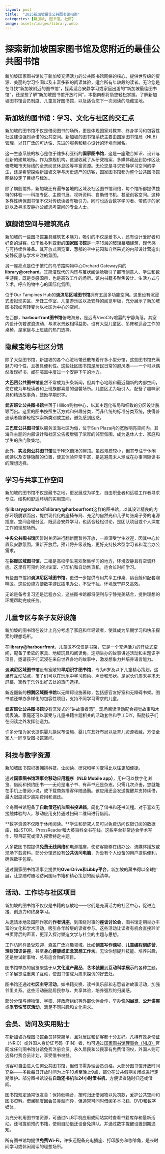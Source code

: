 ```yaml
---
layout: post
title:  "2025新加坡最佳公共图书馆指南"
categories: [新加坡, 图书馆, 社区]
image: assets/images/library.webp
---
```


# 探索新加坡国家图书馆及您附近的最佳公共图书馆

新加坡国家图书馆位于新加坡充满活力的公共图书馆网络的核心，提供世界级的资源、美丽的学习空间以及丰富多彩的阅读体验，适合所有年龄段的读者。无论您是在寻找“新加坡附近的图书馆”，探索适合安静学习或家庭出游的“新加坡最佳图书馆”，还是想了解“新加坡图书馆开放时间”，本指南都将助您轻松掌握。了解新加坡图书馆会员制度、儿童友好图书馆，以及适合您下一次阅读的隐藏宝地。

## 新加坡的图书馆：学习、文化与社区的交汇点

新加坡的图书馆不仅是借阅图书的场所，更是体现国家对教育、终身学习和包容性社区建设强烈承诺的公共空间。新加坡的图书馆系统主要由国家图书馆局（NLB）管理，以其广泛的可达性、先进的服务和精心设计的环境而闻名。

这一生态系统的核心是位于维多利亚街的**国家图书馆**，这是一座融合知识、设计与创新的建筑地标。作为旗舰机构，这里收藏了从研究档案、多媒体藏品到协作区及俯瞰城市天际线的全景阅览休息区等丰富资源。无论您是寻求安静学习空间的学生，还是希望探索新加坡文学与历史遗产的访客，国家图书馆都为整个公共图书馆网络设定了目标与标准。

除了旗舰馆外，新加坡还有遍布各地的区域及社区图书馆网络，每个馆所都提供独特的体验——科技专区、主题书展、视听资料、自助借书机，甚至创客空间。这种多样性确保图书馆不仅对传统读者有吸引力，同时也适合数字学习者、带孩子的家庭以及寻求安静办公或思考空间的专业人士。

## 旗舰馆空间与建筑亮点

新加坡的一些图书馆兼具建筑艺术魅力，吸引的不仅是爱书人，还有设计爱好者和好奇的游客。位于维多利亚街的**国家图书馆**是一座16层的玻璃幕墙建筑，现代感与可持续性兼备。其开放式阅览室、葱郁的空中花园和自然采光的内部设计营造出安静反思与学术专注的氛围。

另一座亮点是位于繁忙的乌节路购物中心Orchard Gateway内的**library@orchard**。其简洁现代的内饰与茧状阅读舱吸引了都市创意人、学生和数字游民，既是灵感源泉，也是高效工作的场所。馆内书籍多聚焦设计、生活方式与艺术，呼应购物中心的国际化氛围。

位于Our Tampines Hub的**淡滨尼区域图书馆**拥有五层多功能空间。这里设有沉浸式虚拟现实区、烹饪工作室、儿童游乐区以及安静的阅览甲板，充分展示了新加坡图书馆如何转变为以社区为中心的空间。

在西部，**harbourfront图书馆**俯瞰海景，是远离VivoCity喧嚣的宁静角落。其室内设计仿若波浪流动，与滨水景致相得益彰。设有大型儿童区、吊床和适合工作的桌椅，是家庭与上班族的热门选择。

## 隐藏宝地与社区分馆

除了大型图书馆，新加坡的各个心脏地带还散布着许多小型分馆，这些图书馆充满魅力和个性，且极具便利性。这些社区图书馆是居民日常的避风港——一个可以偶然发现好书，或在喧嚣中度过一个安静下午的地方。

**大巴窑公共图书馆**虽然不常成为头条新闻，但其中心地段和最近翻新的内部空间，使它成为年轻读者和上班族都喜爱的温馨场所。儿童区尤为吸引人，配备了趣味家具和精选故事角，鼓励早期识字。

**武吉班让公共图书馆**坐落于Hillion购物中心，以其主题化布局和细致的分区设计脱颖而出。这里的图书按照生活方式和兴趣分类，而非传统的标准分类系统，使得普通读者能够轻松探索新类别或主题，避免感到困惑。

**三巴旺公共图书馆**以服务滨海社区为傲，位于Sun Plaza内的宽敞明亮空间内。其海洋主题的内部设计和社区公告板增强了浓厚的邻里氛围，成为退休人士、家庭和学生的热门聚集地。

此外，**实龙岗公共图书馆**位于NEX商场的屋顶。虽然规模较小，但其专注于休闲阅读以及安静隐蔽的位置，使其体验异常丰富，是逃避周末人潮或在办事间隙读书的理想选择。

## 学习与共享工作空间

新加坡的图书馆不仅是藏书之地，更发展成为学生、自由职业者和远程工作者寻求专注、结构和舒适环境的实用空间。

像**library@orchard**和**library@harbourfront**这样的图书馆，以其设计精良的内部环境脱颖而出，提供现代化的座椅布局、充足的自然光和几乎每张桌子旁的电源插座。空间合理分区，既适合安静学习，也适合轻松讨论，是团队项目或个人深度工作的理想场所。

**中央公共图书馆**因暂时关闭进行翻新而暂停开放，一直深受学生欢迎，因其中心位置及安静氛围。重新开放后，预计将升级设施，更好支持技术型学习者和混合办公需求。

在**裕廊区域图书馆**，二楼是高校学生喜欢聚集学习的地方，环境安静且有空调舒适。这里有可预约的讨论室、打印机和自动售货机，适合长时间学习。

有些图书馆如**淡滨尼区域图书馆**，更进一步提供专用共享工作桌、隔音舱和配套咖啡区。这些设施方便数字游民插电办公，不受干扰，环境既宁静又高效。

无论是备考复习还是远程办公，这些图书馆都将便利与宁静完美结合，提供理想的环境帮助完成任务。

## 儿童专区与亲子友好设施

新加坡的图书馆在设计上充分考虑了家庭和年轻读者，使其成为早期学习和快乐探索的理想场所。

在**library@harbourfront**，儿童区不仅仅是书架，它是一个充满活力的开放式空间，配备了柔软的家具、地板玩具和阅读角。定期举办的故事讲述活动和主题识字项目，邀请孩子们沉浸在来自世界各地的故事中，激发想象力并培养语言能力。

**淡滨尼区域图书馆**设有宽敞的**早期识字图书馆**，专为6岁及以下儿童精心策划。这里有互动站点，孩子们可以在玩乐中学习颜色、声音和形状。是家长们周末寻求无屏幕、寓教于乐外出好去处的热门选择。

新近翻新的**榜鹅区域图书馆**以无障碍设施著称，包括感官友好室和无障碍书架。图书馆还举办多样化的包容性项目，支持不同学习需求的儿童。

**武吉班让公共图书馆**设有沉浸式的“讲故事者湾”，现场阅读活动配合视觉故事和木偶表演。家庭还可以享受与儿童书籍主题相关的活动套件和手工DIY，鼓励孩子们在阅读之外发挥创造力。

许多分馆为家长提供婴儿换尿布设施、婴儿车友好布局以及育儿资源收藏，方便全家人一同享受图书馆空间。

## 科技与数字资源

新加坡图书馆积极拥抱科技，让阅读、研究和学习变得比以往更加便捷。

通过**国家图书馆理事会移动应用程序（NLB Mobile app）**，用户可以数字化浏览、借阅和预约图书——无论是电子书、有声书还是杂志。只需几次点击，您就能在手机上借阅小说，或下载商务播客伴随通勤。该应用还会发送提醒并支持续借，最大限度减少逾期费用和漏还。

全岛图书馆配备了**自助借还机**和**图书投递箱**，简化了借书和还书流程。对于喜欢无接触体验的人，移动应用支持通过扫码二维码进行借阅。

**数字资源不仅限于休闲阅读。**学生和研究人员可以免费访问仅限订阅的数据库，如JSTOR、PressReader和大英百科全书在线。这些平台非常适合学术写作、项目研究或深入探索特定主题。

大多数图书馆提供**免费无线网络**和电源插座，使访客能够在线办公、流媒体播放或现场下载资料。部分分馆还设有**公共访问电脑**，为没有个人设备的用户提供便利，确保数字包容。

通过国家图书馆理事会提供的**OverDrive和Libby平台**，新加坡的藏书得以全球扩展，让您随时随地访问国际书籍和精心策划的阅读清单。

## 活动、工作坊与社区项目

新加坡的图书馆不仅仅是书籍的存放地——它们是充满活力的社区中心，促进连接、创造力和终身学习。

从邀请本地及国际作家的**作者讲座**，到围绕时事的**座谈讨论会**，图书馆定期举办丰富的文化和学术活动，吸引各年龄层的读者参与。这些活动让读者有机会直接聆听书页背后的声音，更深入探讨塑造文学与社会的主题与思想。

工作坊同样备受欢迎，涵盖广泛兴趣领域。比如**创意写作课程**、**儿童编程训练营**、**理财知识讲座**，甚至**身心健康或正念冥想工作坊**。无论你想提升技能、培养兴趣，还是尝试新事物，总有适合你的项目。

图书馆举办的展览聚焦于从**文化遗产藏品**、**艺术装置**到**互动科学展示**的各种主题。许多展览注重亲子互动，使图书馆成为周末探访的好去处。

图书馆还通过**社区主导活动**，如书籍交换、读书俱乐部和志愿者讲故事活动，加强邻里关系。这些活动鼓励居民参与、共享体验，培养强烈的归属感。

部分分馆与博物馆、学校、非政府组织等外部伙伴合作，举办**快闪展览**、**公开讲座**或**季节性节庆活动**，满足不同兴趣和文化需求。

## 会员、访问及实用贴士

在新加坡办理图书馆会员非常简单，且对居民和访客都十分友好。凡持有效身份证（NRIC）或外国人身份证号码（FIN）者，均可通过[国家图书馆理事会（NLB）](https://www.nlb.gov.sg)官网或任何图书馆分馆免费注册会员。永久居民和公民享有免费借阅权，外国人则可选择付费会员计划，享受借书权益。

访客可自由进入任何公共图书馆，但借书需办理会员资格。大部分图书馆开放时间充裕——多数每日开放时间为上午10点至晚上9点，部分在公共假期关闭或进行定期维护。部分图书馆设有**自动还书机**和**24小时借书机**，方便读者随时归还或借阅。

图书馆规定通常很友善：保持低噪音，按时归还借阅物以免罚款，爱护公共空间和图书资料。借阅额度因会员类型而异，但通常可同时借阅多本书籍、DVD和数字媒体。

为充分利用图书馆资源，可通过NLB手机应用或网站实时查看书籍库存和最新活动。还可提前预约书籍，使用自助借还设备免排队，并通过数字提醒设置到期通知。

所有图书馆均提供**免费Wi-Fi**，许多还配备充电插座、打印服务和咖啡角，是长时间学习或休闲阅读的理想场所。